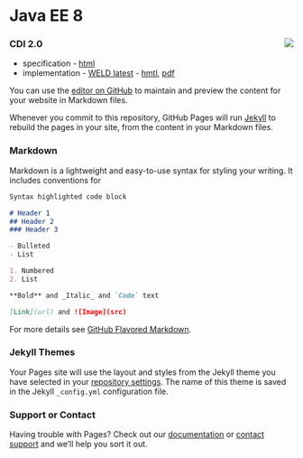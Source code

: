# Java EE 8

### CDI 2.0 <img style="float: right;" src="whatever.jpg">
- specification - [html](https://docs.jboss.org/cdi/spec/2.0/cdi-spec.html) 
- implementation - [WELD latest](https://docs.jboss.org/weld/reference/latest/en-US/) - [hmtl](https://docs.jboss.org/weld/reference/latest/en-US/html/), [pdf](https://docs.jboss.org/weld/reference/latest/en-US/pdf/)


You can use the [editor on GitHub](https://github.com/jfuksa/jfuksa/edit/master/index.md) to maintain and preview the content for your website in Markdown files.

Whenever you commit to this repository, GitHub Pages will run [Jekyll](https://jekyllrb.com/) to rebuild the pages in your site, from the content in your Markdown files.

### Markdown

Markdown is a lightweight and easy-to-use syntax for styling your writing. It includes conventions for

```markdown
Syntax highlighted code block

# Header 1
## Header 2
### Header 3

- Bulleted
- List

1. Numbered
2. List

**Bold** and _Italic_ and `Code` text

[Link](url) and ![Image](src)
```

For more details see [GitHub Flavored Markdown](https://guides.github.com/features/mastering-markdown/).

### Jekyll Themes

Your Pages site will use the layout and styles from the Jekyll theme you have selected in your [repository settings](https://github.com/jfuksa/jfuksa/settings). The name of this theme is saved in the Jekyll `_config.yml` configuration file.

### Support or Contact

Having trouble with Pages? Check out our [documentation](https://help.github.com/categories/github-pages-basics/) or [contact support](https://github.com/contact) and we’ll help you sort it out.
